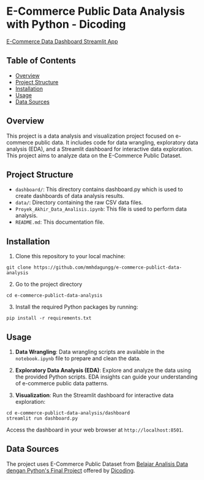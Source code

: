 # E-Commerce Public Data Analysis with Python - Dicoding

[E-Commerce Data Dashboard Streamlit App](https://mmhdagungg-e-commerce-publict-data-an-dashboarddashboard-bdiabi.streamlit.app/)

## Table of Contents
- [Overview](#overview)
- [Project Structure](#project-structure)
- [Installation](#installation)
- [Usage](#usage)
- [Data Sources](#data-sources)

## Overview
This project is a data analysis and visualization project focused on e-commerce public data. It includes code for data wrangling, exploratory data analysis (EDA), and a Streamlit dashboard for interactive data exploration. This project aims to analyze data on the E-Commerce Public Dataset.

## Project Structure
- `dashboard/`: This directory contains dashboard.py which is used to create dashboards of data analysis results.
- `data/`: Directory containing the raw CSV data files.
- `Proyek_Akhir_Data_Analisis.ipynb`: This file is used to perform data analysis.
- `README.md`: This documentation file.

## Installation
1. Clone this repository to your local machine:
```
git clone https://github.com/mmhdagungg/e-commerce-publict-data-analysis
```
2. Go to the project directory
```
cd e-commerce-publict-data-analysis
```
3. Install the required Python packages by running:
```
pip install -r requirements.txt
```

## Usage
1. **Data Wrangling**: Data wrangling scripts are available in the `notebook.ipynb` file to prepare and clean the data.

2. **Exploratory Data Analysis (EDA)**: Explore and analyze the data using the provided Python scripts. EDA insights can guide your understanding of e-commerce public data patterns.

3. **Visualization**: Run the Streamlit dashboard for interactive data exploration:

```
cd e-commerce-publict-data-analysis/dashboard
streamlit run dashboard.py
```
Access the dashboard in your web browser at `http://localhost:8501`.

## Data Sources
The project uses E-Commerce Public Dataset from [Belajar Analisis Data dengan Python's Final Project](https://drive.google.com/file/d/1MsAjPM7oKtVfJL_wRp1qmCajtSG1mdcK/view) offered by [Dicoding](https://www.dicoding.com/).
